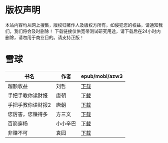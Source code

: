 # 版权声明

本站内容均从网上搜集，版权归著作人及版权方所有，如侵犯您的权益，请通知我们，我们将会及时删除！ 下载链接仅供宽带测试研究用途，请下载后在24小时内删除，请勿用于商业目的。请支持正版！

# 雪球

| 书名 | 作者 | epub/mobi/azw3 |
| --- | --- | --- |
| 超额收益 | 刘哲 | [下载](https://url89.ctfile.com/f/31084289-1357042849-3026d2?p=8866) |
| 手把手教你读财报 | 唐朝 | [下载](https://url89.ctfile.com/f/31084289-1357017625-c61710?p=8866) |
| 手把手教你读财报2 | 唐朝 | [下载](https://url89.ctfile.com/f/31084289-1357017619-db3316?p=8866) |
| 您厉害，您赚得多 | 方三文 | [下载](https://url89.ctfile.com/f/31084289-1357017433-319be1?p=8866) |
| 百箭穿杨 | 小小辛巴 | [下载](https://url89.ctfile.com/f/31084289-1357007416-1edb0a?p=8866) |
| 非赚不可 | 袁园 | [下载](https://url89.ctfile.com/f/31084289-1357007410-4bcce4?p=8866) |
